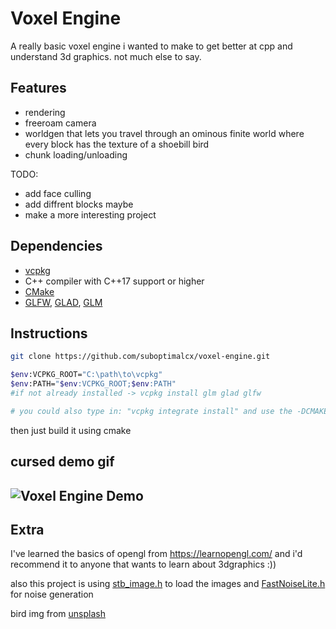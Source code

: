 # Voxel Engine

A really basic voxel engine i wanted to make to get better at cpp and understand 3d graphics. not much else to say.

## Features

- rendering
- freeroam camera
- worldgen that lets you travel through an ominous finite world where every block has the texture of a shoebill bird
- chunk loading/unloading

TODO:
- add face culling
- add diffrent blocks maybe
- make a more interesting project

## Dependencies
- [vcpkg](https://github.com/microsoft/vcpkg)
- C++ compiler with C++17 support or higher
- [CMake](https://cmake.org/)
- [GLFW](https://www.glfw.org/download.html), [GLAD](https://glad.dav1d.de/), [GLM](https://glm.g-truc.net/0.9.8/index.html)

## Instructions
```bash
git clone https://github.com/suboptimalcx/voxel-engine.git

$env:VCPKG_ROOT="C:\path\to\vcpkg"
$env:PATH="$env:VCPKG_ROOT;$env:PATH"
#if not already installed -> vcpkg install glm glad glfw

# you could also type in: "vcpkg integrate install" and use the -DCMAKE_TOOLCHAIN_FILE while using CMake :)
```
then just build it using cmake

## cursed demo gif
![Voxel Engine Demo](assets/gif/ababab.gif)
---

## Extra
I've learned the basics of opengl from https://learnopengl.com/ and i'd recommend it to anyone that wants to learn about 3dgraphics :))

also this project is using [stb_image.h](https://github.com/nothings/stb/blob/master/stb_image.h) to load the images and [FastNoiseLite.h](https://github.com/Auburn/FastNoiseLite) for noise generation

bird img from [unsplash](https://unsplash.com/photos/gray-pelican-on-green-grass-during-daytime-mIwTJNB4x80?utm_content=creditShareLink&utm_medium=referral&utm_source=unsplash)
